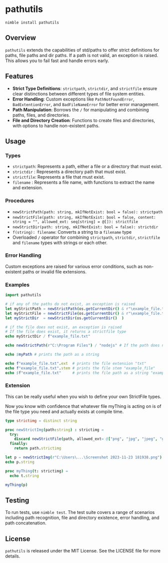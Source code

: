 # pathutils
`nimble install pathutils`

## Overview
`pathutils` extends the capabilities of std/paths to offer strict definitions for paths, file paths and dir paths.
If a path is not valid, an exception is raised. 
This allows you to fail fast and handle errors early.

## Features
- **Strict Type Definitions**: `strictpath`, `strictdir`, and `strictfile` ensure clear distinctions between different types of file system entities.
- **Error Handling**: Custom exceptions like `PathNotFoundError`, `BadExtentionError`, and `BadFileNameError` for better error management.
- **Path Manipulation**: Borrows the `/` for manipulating and combining paths, files, and directories.
- **File and Directory Creation**: Functions to create files and directories, with options to handle non-existent paths.

## Usage

### Types
- `strictpath`: Represents a path, either a file or a directory that must exist.
- `strictdir` : Represents a directory path that must exist.
- `strictfile`: Represents a file that must exist.
- `filename`  : Represents a file name, with functions to extract the name and extension.

### Procedures
- `newStrictPath(path: string, mkIfNotExist: bool = false): strictpath`
- `newStrictFile(path: string, mkIfNotExist: bool = false, content: string = "", allowed_ext: seq[string] = @[]): strictfile`
- `newStrictDir(path: string, mkIfNotExist: bool = false): strictdir`
- `f(string): filename`: Converts a string to a `filename` type
- Overloaded `/` operator for combining `strictpath`, `strictdir`, `strictfile` and `filename` types with strings or each other.

### Error Handling
Custom exceptions are raised for various error conditions, such as non-existent paths or invalid file extensions.

### Examples
```nim
import pathutils

# if any of the paths do not exist, an exception is raised
let myStrictPath = newStrictPath(os.getCurrentDir() & r"\example_file.txt" )
let myStrictFile = newStrictFile(os.getCurrentDir() & r"\example_file.txt" )
let myStrictDir  = newStrictDir(os.getCurrentDir()  )

# if the file does not exist, an exception is raised
# If the file does exist, it returns a strictfile type
echo myStrictDir / f"example_file.txt" 

echo newStrictPath(r"C:\Program Files") / "nodejs" # If the path does not exist, an exception is raised

echo $myPath # prints the path as a string

echo f"example_file.txt".ext  # prints the file extension "txt"
echo f"example_file.txt".stem # prints the file stem "example_file"
echo $f"example_file.txt"     # prints the file path as a string "example_file.txt"
```

### Extension

This can be really useful when you wish to define your own StrictFile types.

Now you know with confidence that whatever file myThing is acting on is of the file type you need and actually exists at compile time.

```nim
type strictimg = distinct string

proc newStrictImg(path:string) : strictimg =
  try:
    discard newStrictFile(path, allowed_ext= @["png", "jpg", "jpeg", "gif"])
  finally:
    return path.strictimg

let p = newStrictImg(r"C:\Users\...\Screenshot 2023-11-23 181938.png")
echo p.string

proc myThing(t: strictimg) = 
  echo t.string

myThing(p)

```

## Testing
To run tests, use `nimble test`. The test suite covers a range of scenarios including path recognition, file and directory existence, error handling, and path concatenation.

## License
`pathutils` is released under the MIT License. See the LICENSE file for more details.

